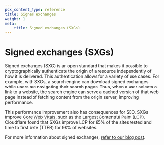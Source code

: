 ```yaml
---
pcx_content_type: reference
title: Signed exchanges
weight: 1
meta:
    title: Signed exchanges (SXGs)
---
```


# Signed exchanges (SXGs)

Signed exchanges (SXG) is an open standard that makes it possible to cryptographically authenticate the origin of a resource independently of how it is delivered. This authentication allows for a variety of use cases. For example, with SXGs, a search engine can download signed exchanges while users are navigating their search pages. Thus, when a user selects a link to a website, the search engine can serve a cached version of that web page instead of fetching content from the origin server, improving performance.

This performance improvement also has consequences for SEO. SXGs improve [Core Web Vitals](/analytics/web-analytics/understanding-web-analytics/core-web-vitals/), such as the Largest Contentful Paint (LCP). Cloudflare found that SXGs improve LCP for 85% of the sites tested and time to first byte (TTFB) for 98% of websites.

For more information about signed exchanges, [refer to our blog post](https://blog.cloudflare.com/automatic-signed-exchanges/).